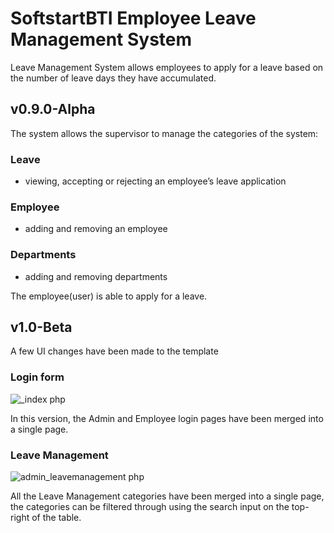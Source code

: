 # SoftstartBTI Employee Leave Management System

Leave Management System allows employees to apply for a leave based on the number of leave days they have accumulated. 

## v0.9.0-Alpha
The system allows the supervisor to manage the categories of the system:

### Leave
* viewing, accepting or rejecting an employee’s leave application 

### Employee
* adding and removing an employee

### Departments
* adding and removing departments

The employee(user) is able to apply for a leave. 

## v1.0-Beta
A few UI changes have been made to the template

### Login form

![_index php](https://user-images.githubusercontent.com/48829302/170836566-4d0d14ad-d7d4-46f3-944f-db4d48297468.png)

In this version, the Admin and Employee login pages have been merged into a single page.

### Leave Management

![admin_leavemanagement php](https://user-images.githubusercontent.com/48829302/170838634-54faa4e0-bd2a-46ef-86dd-4a0d3fa45c86.png)

All the Leave Management categories have been merged into a single page, the categories can be filtered through using the search input on the top-right of the table.

